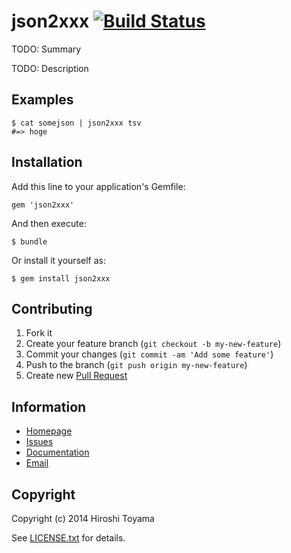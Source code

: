 # json2xxx [![Build Status](https://secure.travis-ci.org/toyama0919/json2xxx.png?branch=master)](http://travis-ci.org/toyama0919/json2xxx)

TODO: Summary

TODO: Description

## Examples

    $ cat somejson | json2xxx tsv
    #=> hoge

## Installation

Add this line to your application's Gemfile:

    gem 'json2xxx'

And then execute:

    $ bundle

Or install it yourself as:

    $ gem install json2xxx

## Contributing

1. Fork it
2. Create your feature branch (`git checkout -b my-new-feature`)
3. Commit your changes (`git commit -am 'Add some feature'`)
4. Push to the branch (`git push origin my-new-feature`)
5. Create new [Pull Request](../../pull/new/master)

## Information

* [Homepage](https://github.com/toyama0919/json2xxx)
* [Issues](https://github.com/toyama0919/json2xxx/issues)
* [Documentation](http://rubydoc.info/gems/json2xxx/frames)
* [Email](mailto:toyama0919@gmail.com)

## Copyright

Copyright (c) 2014 Hiroshi Toyama

See [LICENSE.txt](../LICENSE.txt) for details.
